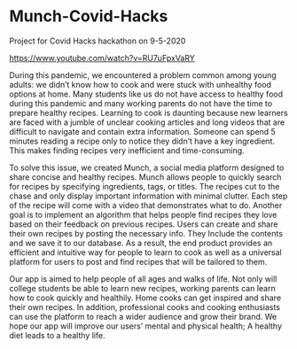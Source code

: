# Munch-Covid-Hacks
Project for Covid Hacks hackathon on 9-5-2020

https://www.youtube.com/watch?v=RU7uFpxVaRY

During this pandemic, we encountered a problem common among young adults: we didn’t know how to cook and were stuck with unhealthy food options at home. Many students like us do not have access to healthy food during this pandemic and many working parents do not have the time to prepare healthy recipes. Learning to cook is daunting because new learners are faced with a jumble of unclear cooking articles and long videos that are difficult to navigate and contain extra information. Someone can spend 5 minutes reading a recipe only to notice they didn’t have a key ingredient. This makes finding recipes very inefficient and time-consuming.

To solve this issue, we created Munch, a social media platform designed to share concise and healthy recipes. Munch allows people to quickly search for recipes by specifying ingredients, tags, or titles. The recipes cut to the chase and only display important information with minimal clutter. Each step of the recipe will come with a video that demonstrates what to do. Another goal is to implement an algorithm that helps people find recipes they love based on their feedback on previous recipes. Users can create and share their own recipes by posting the necessary info. They Include the contents and we save it to our database. As a result, the end product provides an efficient and intuitive way for people to learn to cook as well as a universal platform for users to post and find recipes that will be tailored to them.

Our app is aimed to help people of all ages and walks of life. Not only will college students be able to learn new recipes, working parents can learn how to cook quickly and healthily. Home cooks can get inspired and share their own recipes. In addition, professional cooks and cooking enthusiasts can use the platform to reach a wider audience and grow their brand. We hope our app will improve our users’ mental and physical health; A healthy diet leads to a healthy life.
